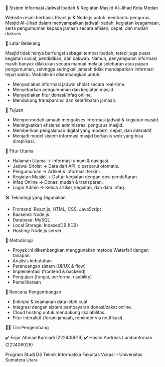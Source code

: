 🕌 Sistem Informasi Jadwal Ibadah & Kegiatan Masjid Al-Jihad Kota Medan

Website resmi berbasis React.js & Node.js untuk membantu pengurus Masjid Al-Jihad dalam menyampaikan jadwal ibadah, kegiatan keagamaan, serta pengumuman kepada jamaah secara efisien, cepat, dan mudah diakses.

📌 Latar Belakang

Masjid tidak hanya berfungsi sebagai tempat ibadah, tetapi juga pusat kegiatan sosial, pendidikan, dan dakwah. Namun, penyampaian informasi masih banyak dilakukan secara manual melalui selebaran atau papan pengumuman, sehingga seringkali jamaah tidak mendapatkan informasi tepat waktu.
Website ini dikembangkan untuk:

- Menyediakan informasi jadwal sholat secara real-time.
- Menyebarkan pengumuman dan kegiatan masjid.
- Menyediakan fitur donasi/infaq online.
- Mendukung transparansi dan keterlibatan jamaah.

🎯 Tujuan

- Mempermudah jamaah mengakses informasi jadwal & kegiatan masjid.
- Meningkatkan efisiensi administrasi pengurus masjid.
- Memberikan pengalaman digital yang modern, cepat, dan interaktif.
- Menjadi model sistem informasi masjid berbasis web yang bisa direplikasi.

🚀 Fitur Utama

- Halaman Utama → Informasi umum & navigasi.
- Jadwal Sholat → Data dari API, diperbarui otomatis.
- Pengumuman → Artikel & informasi terkini.
- Kegiatan Masjid → Daftar kegiatan dengan opsi pendaftaran.
- Infaq Online → Donasi mudah & transparan.
- Login Admin → Kelola artikel, kegiatan, dan data infaq.

🛠️ Teknologi yang Digunakan

- Frontend: React.js, HTML, CSS, JavaScript
- Backend: Node.js
- Database: MySQL
- Local Storage: IndexedDB (IDB)
- Hosting: Node.js server

📐 Metodologi

- Proyek ini dikembangkan menggunakan metode Waterfall dengan tahapan:
- Analisis kebutuhan
- Perancangan sistem (UI/UX & flow)
- Implementasi (frontend & backend)
- Pengujian (fungsi, performa, usability)
- Pemeliharaan

📌 Rencana Pengembangan

- Enkripsi & keamanan data lebih kuat.
- Integrasi dengan sistem pembayaran donasi/zakat online.
- Cloud hosting untuk mendukung skalabilitas.
- Fitur interaktif (forum jamaah, reminder via notifikasi).

👨‍💻 Tim Pengembang

✔️ Fajar Ahmad Kurniadi (222406019)
✔️ Hasan Andreas Lumbantoruan (222406026)

Program Studi D3 Teknik Informatika
Fakultas Vokasi – Universitas Sumatera Utara
